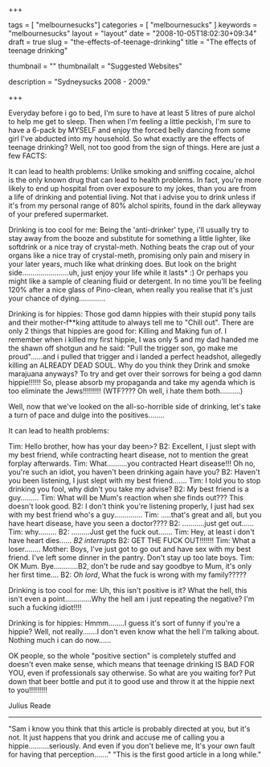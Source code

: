 
+++

tags = [ "melbournesucks"]
categories = [ "melbournesucks" ]
keywords = "melbournesucks"
layout = "layout"
date = "2008-10-05T18:02:30+09:34"
draft = true
slug = "the-effects-of-teenage-drinking"
title = "The effects of teenage drinking"

thumbnail = ""
thumbnailalt = "Suggested Websites"

description = "Sydneysucks 2008 - 2009."

+++

Everyday before i go to bed, I'm sure to have at least 5 litres of pure alchol to help me get to sleep. Then when I'm feeling a little peckish, I'm sure to have a 6-pack by MYSELF and enjoy the forced belly dancing from some girl I've abducted into my household. So what exactly are the effects of teenage drinking? Well, not too good from the sign of things. Here are just a few FACTS:

It can lead to health problems: Unlike smoking and sniffing cocaine, alchol is the only known drug that can lead to health problems. In fact, you're more likely to end up hospital from over exposure to my jokes, than you are from a life of drinking and potential living. Not that i advise you to drink unless if it's from my personal range of 80% alchol spirits, found in the dark alleyway of your prefered supermarket.

Drinking is too cool for me: Being the 'anti-drinker' type, i'll usually try to stay away from the booze and substitute for something a little lighter, like softdrink or a nice tray of crystal-meth. Nothing beats the crap out of your organs like a nice tray of crystal-meth, promising only pain and misery in your later years, much like what drinking does. But look on the bright side.......................uh, just enjoy your life while it lasts* :) Or perhaps you might like a sample of cleaning fluid or detergent. In no time you'll be feeling 120% after a nice glass of Pino-clean, when really you realise that it's just your chance of dying.............

Drinking is for hippies: Those god damn hippies with their stupid pony tails and their mother-f**king attitude to always tell me to "Chill out". There are only 2 things that hippies are good for: Killing and Making fun of. I remember when i killed my first hippie, I was only 5 and my dad handed me the shawn off shotgun and he said: "Pull the trigger son, go make me proud"......and i pulled that trigger and i landed a perfect headshot, allegedly killing an ALREADY DEAD SOUL. Why do you think they Drink and smoke marajuana anyways? To try and get over their sorrows for being a god damn hippie!!!!!! So, please absorb my propaganda and take my agenda which is too eliminate the Jews!!!!!!!!! (WTF???? Oh well, i hate them both..........)

Well, now that we've looked on the all-so-horrible side of drinking, let's take a turn of pace and dulge into the positives........

It can lead to health problems:

Tim: Hello brother, how has your day been>?
B2: Excellent, I just slept with my best friend, while contracting heart disease, not to mention the great forplay afterwards.
Tim: What..........you contracted Heart disease!!! Oh no, you're such an idiot, you haven't been drinking again have you? 
B2: Haven't you been listening, I just slept with my best friend.......
Tim: I told you to stop drinking you fool, why didn't you take my advise?
B2: My best friend is a guy.........
Tim: What will be Mum's reaction when she finds out??? This doesn't look good.
B2: I don't think you're listening properly, I just had sex with my best friend who's a guy..............
Tim: .....that's great and all, but you have heart disease, have you seen a doctor????
B2: ...........just get out......
Tim: why.........
B2: .........Just get the fuck out.......
Tim: Hey, at least i don't have heart dies...... *B2 interrupts*
B2: GET THE FUCK OUT!!!!!!!
Tim: What a loser........
Mother: Boys, I've just got to go out and have sex with my best friend. I've left some dinner in the pantry. Don't stay up too late boys.
Tim: OK Mum. Bye............B2, don't be rude and say goodbye to Mum, it's only her first time....
B2: *Oh lord*, What the fuck is wrong with my family?????

Drinking is too cool for me: Uh, this isn't positive is it? What the hell, this isn't even a point.............Why the hell am i just repeating the negative? I'm such a fucking idiot!!!!

Drinking is for hippies: Hmmm........I guess it's sort of funny if you're a hippie? Well, not really.......I don't even know what the hell I'm talking about. Nothing much i can do now......

OK people, so the whole "positive section" is completely stuffed and doesn't even make sense, which means that teenage drinking IS BAD FOR YOU, even if professionals say otherwise. So what are you waiting for? Put down that beer bottle and put it to good use and throw it at the hippie next to you!!!!!!!!!

Julius Reade
________________________________________________________

"Sam i know you think that this article is probably directed at you, but it's not. It just happens that you drink and accuse me of calling you a hippie..........seriously. And even if you don't believe me, It's your own fault for having that perception......." "This is the first good article in a long while." 